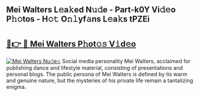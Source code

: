 ## Mei Walters L𝚎a𝚔ed N𝚞𝚍e - Part-k0Y Vi𝚍𝚎o P𝚑𝚘tos - H𝚘𝚝 O𝚗𝚕yf𝚊ns L𝚎a𝚔s tPZEi

# <h2><a href="http://kf5us6.oniu.top/?m=Mei+Walters">🔗👉 🔴 Mei Walters P𝚑ot𝚘𝚜 V𝚒d𝚎o</a></h2>

[![Mei Walters Nu𝚍e𝚜](https://i.imgur.com/0qMVB7G.gif)](http://kf5us6.oniu.top/?m=Mei+Walters)
Social media personality Mei Walters, acclaimed for publishing dance and lifestyle material, consisting of presentations and personal blogs. The public persona of Mei Walters is defined by its warm and genuine nature, but the mysteries of his private life remain a tantalizing enigma.  
